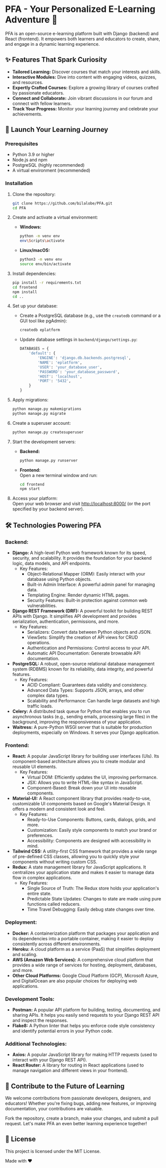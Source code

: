 # PFA - Your Personalized E-Learning Adventure 🚀

PFA is an open-source e-learning platform built with Django (backend) and React (frontend). It empowers both learners and educators to create, share, and engage in a dynamic learning experience.

## ✨ Features That Spark Curiosity

- **Tailored Learning:** Discover courses that match your interests and skills.
- **Interactive Modules:** Dive into content with engaging videos, quizzes, and resources.
- **Expertly Crafted Courses:** Explore a growing library of courses crafted by passionate educators.
- **Connect and Collaborate:** Join vibrant discussions in our forum and connect with fellow learners.
- **Track Your Progress:** Monitor your learning journey and celebrate your achievements.

## 🚀 Launch Your Learning Journey

### Prerequisites

- Python 3.9 or higher
- Node.js and npm
- PostgreSQL (highly recommended)
- A virtual environment (recommended)

### Installation

1. Clone the repository:
    ```bash
    git clone https://github.com/bilalobe/PFA.git  
    cd PFA
    ```

2. Create and activate a virtual environment:
    - **Windows:**
        ```bash
        python -m venv env  
        env\Scripts\activate  
        ```  
    - **Linux/macOS:**
        ```bash
        python3 -m venv env  
        source env/bin/activate  
        ```  

3. Install dependencies:
    ```bash
    pip install -r requirements.txt  
    cd frontend  
    npm install  
    cd ..  
    ```  

4. Set up your database:
    - Create a PostgreSQL database (e.g., use the `createdb` command or a GUI tool like pgAdmin):
        ```bash
        createdb eplatform
        ```
    - Update database settings in `backend/django/settings.py`:
        ```python
        DATABASES = {
            'default': {
                'ENGINE': 'django.db.backends.postgresql',
                'NAME': 'eplatform',
                'USER': 'your_database_user',
                'PASSWORD': 'your_database_password',
                'HOST': 'localhost',
                'PORT': '5432',
            }
        }
        ```  

5. Apply migrations:
    ```bash
    python manage.py makemigrations  
    python manage.py migrate  
    ```  

6. Create a superuser account:
    ```bash
    python manage.py createsuperuser  
    ```  

7. Start the development servers:
    - **Backend:**
        ```bash
        python manage.py runserver  
        ```
    - **Frontend:**  
        Open a new terminal window and run:
        ```bash
        cd frontend  
        npm start  
        ```  

8. Access your platform:  
    Open your web browser and visit [http://localhost:8000/](http://localhost:8000/) (or the port specified by your backend server).

## 🛠️ Technologies Powering PFA

### Backend:

- **Django:** A high-level Python web framework known for its speed, security, and scalability. It provides the foundation for your backend logic, data models, and API endpoints.
    - Key Features:
        - Object-Relational Mapper (ORM): Easily interact with your database using Python objects.
        - Built-in Admin Interface: A powerful admin panel for managing data.
        - Templating Engine: Render dynamic HTML pages.
        - Security Features: Built-in protection against common web vulnerabilities.
- **Django REST Framework (DRF):** A powerful toolkit for building REST APIs with Django. It simplifies API development and provides serialization, authentication, permissions, and more.
    - Key Features:
        - Serializers: Convert data between Python objects and JSON.
        - ViewSets: Simplify the creation of API views for CRUD operations.
        - Authentication and Permissions: Control access to your API.
        - Automatic API Documentation: Generate browsable API documentation.
- **PostgreSQL:** A robust, open-source relational database management system (RDBMS) known for its reliability, data integrity, and powerful features.
    - Key Features:
        - ACID Compliant: Guarantees data validity and consistency.
        - Advanced Data Types: Supports JSON, arrays, and other complex data types.
        - Scalability and Performance: Can handle large datasets and high traffic loads.
- **Celery:** A distributed task queue for Python that enables you to run asynchronous tasks (e.g., sending emails, processing large files) in the background, improving the responsiveness of your application.
- **Waitress:** A pure-Python WSGI server that is suitable for production deployments, especially on Windows. It serves your Django application.

### Frontend:

- **React:** A popular JavaScript library for building user interfaces (UIs). Its component-based architecture allows you to create modular and reusable UI elements.
    - Key Features:
        - Virtual DOM: Efficiently updates the UI, improving performance.
        - JSX: Allows you to write HTML-like syntax in JavaScript.
        - Component-Based: Break down your UI into reusable components.
- **Material-UI:** A React component library that provides ready-to-use, customizable UI components based on Google's Material Design. It offers a modern and consistent look and feel.
    - Key Features:
        - Ready-to-Use Components: Buttons, cards, dialogs, grids, and more.
        - Customization: Easily style components to match your brand or preferences.
        - Accessibility: Components are designed with accessibility in mind.
- **Tailwind CSS:** A utility-first CSS framework that provides a wide range of pre-defined CSS classes, allowing you to quickly style your components without writing custom CSS.
- **Redux:** A state management library for JavaScript applications. It centralizes your application state and makes it easier to manage data flow in complex applications.
    - Key Features:
        - Single Source of Truth: The Redux store holds your application's entire state.
        - Predictable State Updates: Changes to state are made using pure functions called reducers.
        - Time Travel Debugging: Easily debug state changes over time.

### Deployment:

- **Docker:** A containerization platform that packages your application and its dependencies into a portable container, making it easier to deploy consistently across different environments.
- **Heroku:** A cloud platform as a service (PaaS) that simplifies deployment and scaling.
- **AWS (Amazon Web Services):** A comprehensive cloud platform that provides a wide range of services for hosting, deployment, databases, and more.
- **Other Cloud Platforms:** Google Cloud Platform (GCP), Microsoft Azure, and DigitalOcean are also popular choices for deploying web applications.

### Development Tools:

- **Postman:** A popular API platform for building, testing, documenting, and sharing APIs. It helps you easily send requests to your Django REST API and inspect the responses.
- **Flake8:** A Python linter that helps you enforce code style consistency and identify potential errors in your Python code.

### Additional Technologies:

- **Axios:** A popular JavaScript library for making HTTP requests (used to interact with your Django REST API).
- **React Router:** A library for routing in React applications (used to manage navigation and different views in your frontend).

## 🤝 Contribute to the Future of Learning

We welcome contributions from passionate developers, designers, and educators! Whether you're fixing bugs, adding new features, or improving documentation, your contributions are valuable.

Fork the repository, create a branch, make your changes, and submit a pull request. Let's make PFA an even better learning experience together!

## 📄 License

This project is licensed under the MIT License.

Made with ❤️
